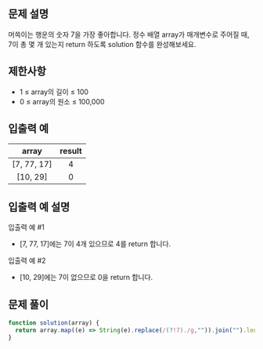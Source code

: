 ## 문제 설명
머쓱이는 행운의 숫자 7을 가장 좋아합니다. 정수 배열 array가 매개변수로 주어질 때, 7이 총 몇 개 있는지 return 하도록 solution 함수를 완성해보세요.

## 제한사항
- 1 ≤ array의 길이 ≤ 100
- 0 ≤ array의 원소 ≤ 100,000
## 입출력 예
array|	result
:--:|:--:|
[7, 77, 17]|	4
[10, 29]|	0
## 입출력 예 설명
입출력 예 #1

- [7, 77, 17]에는 7이 4개 있으므로 4를 return 합니다.

입출력 예 #2

- [10, 29]에는 7이 없으므로 0을 return 합니다.

## 문제 풀이
```js
function solution(array) {
  return array.map((e) => String(e).replace(/(?!7)./g,"")).join("").length
}
```
